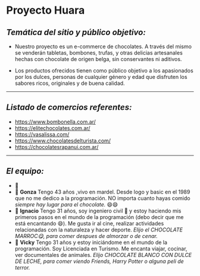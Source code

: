 # Proyecto Huara #


## *Temática del sitio y público objetivo:* ##

* Nuestro proyecto es un e-commerce de chocolates. A través del mismo se venderán tabletas, bombones, trufas, y otras delicias artesanales hechas con chocolate de origen belga, sin conservantes ni aditivos.

* Los productos ofrecidos tienen como público objetivo a los apasionados por los dulces, personas de cualquier género y edad que disfruten los sabores ricos, originales y de buena calidad. 

---
## *Listado de comercios referentes:* ##

* https://www.bombonella.com.ar/
* https://elitechocolates.com.ar/
* https://vasalissa.com/
* https://www.chocolatesdelturista.com/
* https://chocolatesrapanui.com.ar/
---
## *El equipo:* ##

 * :cactus: 
 * :cactus: **Gonza** Tengo 43 años ,vivo en mardel. Desde logo y basic en el 1989 que no me dedico a la programación. NO importa cuanto hayas comido *siempre hay lugar para el chocolate.* :smile::smile:
 * :cactus: **Ignacio** Tengo 31 años, soy ingeniero civil :construction_worker: y estoy haciendo mis primeros pasos en el mundo de la programación (debo decir que me está encantando :smile:). Me gusta ir al cine, realizar actividades relacionadas con la naturaleza y hacer deporte. *Elijo el CHOCOLATE MARROC:yum:, para comer despues de almorzar o de cenar.*
 * :cactus: **Vicky** Tengo 31 años y estoy iniciándome en el mundo de la programación. Soy Licenciada en Turismo. Me encanta viajar, cocinar, ver documentales de animales. *Elijo CHOCOLATE BLANCO CON DULCE DE LECHE, para comer viendo Friends, Harry Potter o alguna peli de terror.*